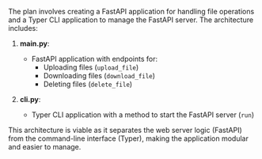 The plan involves creating a FastAPI application for handling file operations and a Typer CLI application to manage the FastAPI server. The architecture includes:

1. **main.py**: 
   - FastAPI application with endpoints for:
     - Uploading files (`upload_file`)
     - Downloading files (`download_file`)
     - Deleting files (`delete_file`)

2. **cli.py**:
   - Typer CLI application with a method to start the FastAPI server (`run`)

This architecture is viable as it separates the web server logic (FastAPI) from the command-line interface (Typer), making the application modular and easier to manage.
